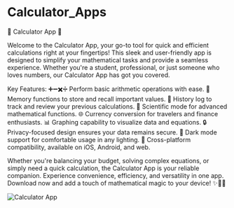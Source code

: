 # Calculator_Apps

🧮 Calculator App 📱

Welcome to the Calculator App, your go-to tool for quick and efficient calculations right at your fingertips! This sleek and user-friendly app is designed to simplify your mathematical tasks and provide a seamless experience. Whether you're a student, professional, or just someone who loves numbers, our Calculator App has got you covered.

Key Features:
➕➖✖️➗ Perform basic arithmetic operations with ease.
🔢 Memory functions to store and recall important values.
🔁 History log to track and review your previous calculations.
📐 Scientific mode for advanced mathematical functions.
🌐 Currency conversion for travelers and finance enthusiasts.
📊 Graphing capability to visualize data and equations.
🔒 Privacy-focused design ensures your data remains secure.
🌙 Dark mode support for comfortable usage in any lighting.
📲 Cross-platform compatibility, available on iOS, Android, and web.

Whether you're balancing your budget, solving complex equations, or simply need a quick calculation, the Calculator App is your reliable companion. Experience convenience, efficiency, and versatility in one app. Download now and add a touch of mathematical magic to your device! ✨🧙‍♂️

![Calculator App](https://github.com/Praharshkumar/Calculator_Apps/assets/80599610/36c319a7-c957-47b1-aa28-bb241afc285c)
